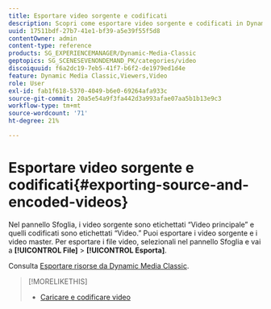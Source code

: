 ```yaml
---
title: Esportare video sorgente e codificati
description: Scopri come esportare video sorgente e codificati in Dynamic Media Classic.
uuid: 17511bdf-27b7-41e1-bf39-a5e39f55f5d8
contentOwner: admin
content-type: reference
products: SG_EXPERIENCEMANAGER/Dynamic-Media-Classic
geptopics: SG_SCENESEVENONDEMAND_PK/categories/video
discoiquuid: f6a2dc19-7eb5-41f7-b6f2-de1979ed1d4e
feature: Dynamic Media Classic,Viewers,Video
role: User
exl-id: fab1f618-5370-4049-b6e0-69264afa933c
source-git-commit: 20a5e54a9f3fa442d3a993afae07aa5b1b13e9c3
workflow-type: tm+mt
source-wordcount: '71'
ht-degree: 21%

---
```


# Esportare video sorgente e codificati{#exporting-source-and-encoded-videos}

Nel pannello Sfoglia, i video sorgente sono etichettati “Video principale” e quelli codificati sono etichettati “Video.” Puoi esportare i video sorgente e i video master. Per esportare i file video, selezionali nel pannello Sfoglia e vai a **[!UICONTROL File]** > **[!UICONTROL Esporta]**.

Consulta [Esportare risorse da Dynamic Media Classic](exporting-assets-from-dmc.md#exporting-assets-from-dmc).

>[!MORELIKETHIS]
>
>* [Caricare e codificare video](uploading-encoding-videos.md#uploading_and_encoding_videos)

